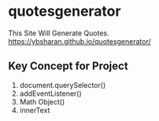 # quotesgenerator
This Site Will Generate Quotes.  
https://ybsharan.github.io/quotesgenerator/  


## Key Concept for Project

1. document.querySelector()
2. addEventListener()
3. Math Object()
4. innerText
